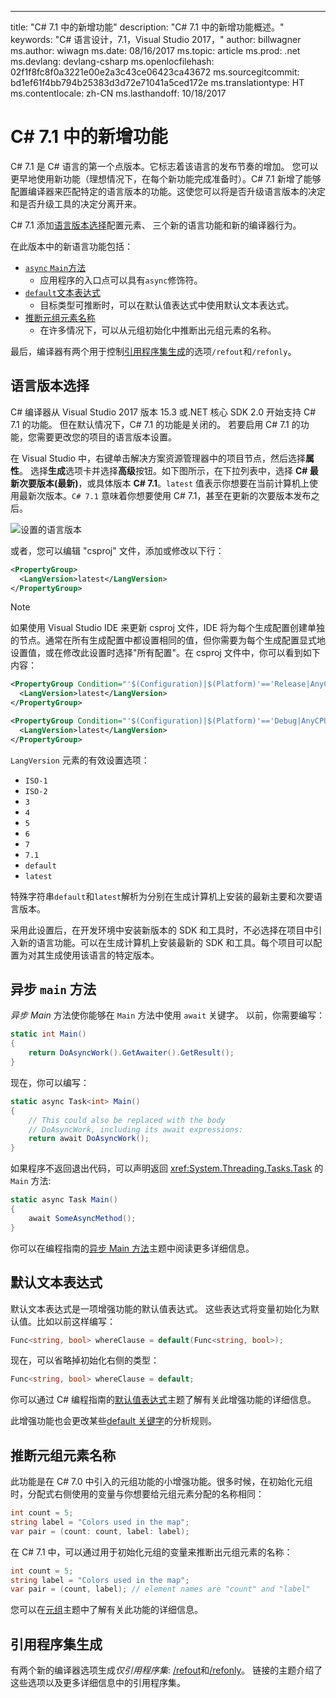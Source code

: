 ---
title: "C# 7.1 中的新增功能"
description: "C# 7.1 中的新增功能概述。"
keywords: "C# 语言设计，7.1，Visual Studio 2017，"
author: billwagner
ms.author: wiwagn
ms.date: 08/16/2017
ms.topic: article
ms.prod: .net
ms.devlang: devlang-csharp
ms.openlocfilehash: 02f1f8fc8f0a3221e00e2a3c43ce06423ca43672
ms.sourcegitcommit: bd1ef61f4bb794b25383d3d72e71041a5ced172e
ms.translationtype: HT
ms.contentlocale: zh-CN
ms.lasthandoff: 10/18/2017

# <a name="whats-new-in-c-71"></a>C# 7.1 中的新增功能

C# 7.1 是 C# 语言的第一个点版本。它标志着该语言的发布节奏的增加。 您可以更早地使用新功能（理想情况下，在每个新功能完成准备时）。C# 7.1 新增了能够配置编译器来匹配特定的语言版本的功能。这使您可以将是否升级语言版本的决定和是否升级工具的决定分离开来。

C# 7.1 添加[语言版本选择](#language-version-selection)配置元素、 三个新的语言功能和新的编译器行为。

在此版本中的新语言功能包括：

* [`async` `Main`方法](#async-main)
  - 应用程序的入口点可以具有`async`修饰符。
* [`default`文本表达式](#default-literal-expressions)
  - 目标类型可推断时，可以在默认值表达式中使用默认文本表达式。
* [推断元组元素名称](#inferred-tuple-element-names)
  - 在许多情况下，可以从元组初始化中推断出元组元素的名称。

最后，编译器有两个用于控制[引用程序集生成](#reference-assembly-generation)的选项`/refout`和`/refonly`。

## <a name="language-version-selection"></a>语言版本选择

C# 编译器从 Visual Studio 2017 版本 15.3 或.NET 核心 SDK 2.0 开始支持 C# 7.1 的功能。 但在默认情况下，C# 7.1 的功能是关闭的。 若要启用 C# 7.1 的功能，您需要更改您的项目的语言版本设置。

在 Visual Studio 中，右键单击解决方案资源管理器中的项目节点，然后选择**属性**。 选择**生成**选项卡并选择**高级**按钮。如下图所示，在下拉列表中，选择 **C# 最新次要版本(最新)**，或具体版本 **C# 7.1**。`latest` 值表示你想要在当前计算机上使用最新次版本。`C# 7.1` 意味着你想要使用 C# 7.1，甚至在更新的次要版本发布之后。

![设置的语言版本](./media/csharp-7-1/advanced-build-settings.png)

或者，您可以编辑 "csproj" 文件，添加或修改以下行：

```xml
<PropertyGroup>
  <LangVersion>latest</LangVersion>
</PropertyGroup>
```

> [!NOTE]
> 如果使用 Visual Studio IDE 来更新 csproj 文件，IDE 将为每个生成配置创建单独的节点。通常在所有生成配置中都设置相同的值，但你需要为每个生成配置显式地设置值，或在修改此设置时选择"所有配置"。在 csproj 文件中，你可以看到如下内容：

```xml
<PropertyGroup Condition="'$(Configuration)|$(Platform)'=='Release|AnyCPU'">
  <LangVersion>latest</LangVersion>
</PropertyGroup>

<PropertyGroup Condition="'$(Configuration)|$(Platform)'=='Debug|AnyCPU'">
  <LangVersion>latest</LangVersion>
</PropertyGroup>
```

`LangVersion` 元素的有效设置选项：

* `ISO-1`
* `ISO-2`
* `3`
* `4`
* `5`
* `6`
* `7`
* `7.1`
* `default`
* `latest`

特殊字符串`default`和`latest`解析为分别在生成计算机上安装的最新主要和次要语言版本。

采用此设置后，在开发环境中安装新版本的 SDK 和工具时，不必选择在项目中引入新的语言功能。可以在生成计算机上安装最新的 SDK 和工具。每个项目可以配置为对其生成使用该语言的特定版本。

## <a name="async-main"></a>异步 `main` 方法

*异步 Main* 方法使你能够在 `Main` 方法中使用 `await` 关键字。
以前，你需要编写：

```csharp
static int Main()
{
    return DoAsyncWork().GetAwaiter().GetResult();
}
```

现在，你可以编写：

```csharp
static async Task<int> Main()
{
    // This could also be replaced with the body
    // DoAsyncWork, including its await expressions:
    return await DoAsyncWork();
}
```

如果程序不返回退出代码，可以声明返回 <xref:System.Threading.Tasks.Task> 的 `Main` 方法:

```csharp
static async Task Main()
{
    await SomeAsyncMethod();
}
```

你可以在编程指南的[异步 Main 方法](../programming-guide/main-and-command-args/index.md)主题中阅读更多详细信息。

## <a name="default-literal-expressions"></a>默认文本表达式

默认文本表达式是一项增强功能的默认值表达式。
这些表达式将变量初始化为默认值。比如以前这样编写：

```csharp
Func<string, bool> whereClause = default(Func<string, bool>);
```

现在，可以省略掉初始化右侧的类型：

```csharp
Func<string, bool> whereClause = default;
```

你可以通过 C# 编程指南的[默认值表达式](../programming-guide/statements-expressions-operators/default-value-expressions.md)主题了解有关此增强功能的详细信息。

此增强功能也会更改某些[default 关键字](../language-reference/keywords/default.md)的分析规则。

## <a name="inferred-tuple-element-names"></a>推断元组元素名称

此功能是在 C# 7.0 中引入的元组功能的小增强功能。很多时候，在初始化元组时，分配式右侧使用的变量与你想要给元组元素分配的名称相同：

```csharp
int count = 5;
string label = "Colors used in the map";
var pair = (count: count, label: label);
```

在 C# 7.1 中，可以通过用于初始化元组的变量来推断出元组元素的名称：

```csharp
int count = 5;
string label = "Colors used in the map";
var pair = (count, label); // element names are "count" and "label"
```

您可以在[元组](../tuples.md)主题中了解有关此功能的详细信息。

## <a name="reference-assembly-generation"></a>引用程序集生成

有两个新的编译器选项生成*仅引用程序集*: [/refout](../language-reference/compiler-options/refout-compiler-option.md)和[/refonly](../language-reference/compiler-options/refonly-compiler-option.md)。
链接的主题介绍了这些选项以及更多详细信息中的引用程序集。
